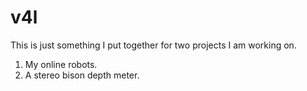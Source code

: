 # v4l 

This is just something I put together for two projects I am working on. 

1) My online robots. 
2) A stereo bison depth meter. 


